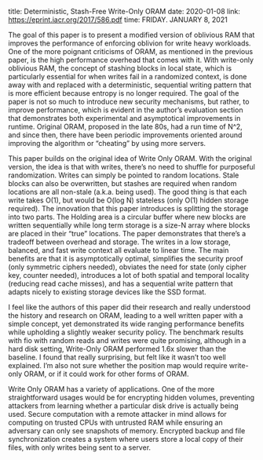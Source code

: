 title: Deterministic, Stash-Free Write-Only ORAM
date: 2020-01-08
link: https://eprint.iacr.org/2017/586.pdf
time: FRIDAY. JANUARY 8, 2021

The goal of this paper is to present a modified version of oblivious RAM that improves the performance of enforcing oblivion for write heavy workloads. One of the more poignant criticisms of ORAM, as mentioned in the previous paper, is the high performance overhead that comes with it. With write-only oblivious RAM, the concept of stashing blocks in local state, which is particularly essential for when writes fail in a randomized context, is done away with and replaced with a deterministic, sequential writing pattern that is more efficient because entropy is no longer required. The goal of the paper is not so much to introduce new security mechanisms, but rather, to improve performance, which is evident in the author’s evaluation section that demonstrates both experimental and asymptotical improvements in runtime. Original ORAM, proposed in the late 80s, had a run time of N^2, and since then, there have been periodic improvements oriented around improving the algorithm or “cheating” by using more servers.

This paper builds on the original idea of Write Only ORAM. With the original version, the idea is that with writes, there’s no need to shuffle for purposeful randomization. Writes can simply be pointed to random locations. Stale blocks can also be overwritten, but stashes are required when random locations are all non-stale (a.k.a. being used). The good thing is that each write takes O(1), but would be O(log N) stateless (only O(1) hidden storage required). The innovation that this paper introduces is splitting the storage into two parts. The Holding area is a circular buffer where new blocks are written sequentially while long term storage is a size-N array where blocks are placed in their “true” locations. The paper demonstrates that there’s a tradeoff between overhead and storage. The writes in a low storage, balanced, and fast write context all evaluate to linear time. The main benefits are that it is asymptotically optimal, simplifies the security proof (only symmetric ciphers needed), obviates the need for state (only cipher key, counter needed), introduces a lot of both spatial and temporal locality (reducing read cache misses), and has a sequential write pattern that adapts nicely to existing storage devices like the SSD format.

I feel like the authors of this paper did their research and really understood the history and research on ORAM, leading to a well written paper with a simple concept, yet demonstrated its wide ranging performance benefits while upholding a slightly weaker security policy. The benchmark results with fio with random reads and writes were quite promising, although in a hard disk setting, Write-Only ORAM performed 1.6x slower than the baseline. I found that really surprising, but felt like it wasn’t too well explained. I’m also not sure whether the position map would require write-only ORAM, or if it could work for other forms of ORAM.

Write Only ORAM has a variety of applications. One of the more straightforward usages would be for encrypting hidden volumes, preventing attackers from learning whether a particular disk drive is actually being used. Secure computation with a remote attacker in mind allows for computing on trusted CPUs with untrusted RAM while ensuring an adversary can only see snapshots of memory. Encrypted backup and file synchronization creates a system where users store a local copy of their files, with only writes being sent to a server.
